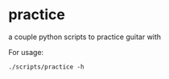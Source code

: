 # practice
a couple python scripts to practice guitar with

For usage:
```
./scripts/practice -h
```
